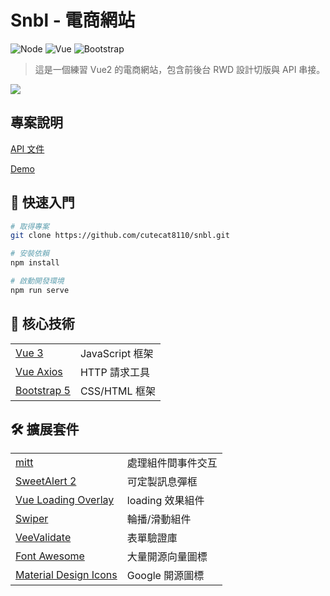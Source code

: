 # Snbl - 電商網站

![Node](https://img.shields.io/badge/Node.js-v16.20.2-brightgreen.svg)
![Vue](https://img.shields.io/badge/Vue.js-v3-blue.svg)
![Bootstrap](https://img.shields.io/badge/Bootstrap-v5-purple.svg)

> 這是一個練習 Vue2 的電商網站，包含前後台 RWD 設計切版與 API 串接。

![](https://cutecat8110.github.io/snbl/demo.png)

## 專案說明

[API 文件](https://github.com/hexschool/vue3-course-api-wiki/wiki)

[Demo](https://cutecat8110.github.io/snbl/)

## 🚀 快速入門

```bash
# 取得專案
git clone https://github.com/cutecat8110/snbl.git

# 安裝依賴
npm install

# 啟動開發環境
npm run serve
```

## 🔨 核心技術

<table>
  <tbody>
    <tr>
      <td>
        <a href="https://vuejs.org/" >
          Vue 3
        </a>
      </td>
      <td>JavaScript 框架</td>
    </tr>
    <tr>
      <td>
        <a href="https://www.npmjs.com/package/vue-axios" >
          Vue Axios
        </a>
      </td>
      <td>HTTP 請求工具</td>
    </tr>
    <tr>
      <td>
        <a href="https://getbootstrap.com/" >
          Bootstrap 5
        </a>
      </td>
      <td>CSS/HTML 框架</td>
    </tr>
  </tbody>
</table>

## 🛠️ 擴展套件

<table>
  <tbody>
    <tr>
      <td>
        <a href="https://www.npmjs.com/package/mitt/">
          mitt
        </a>
      </td>
      <td>處理組件間事件交互</td>
    </tr>
    <tr>
      <td>
        <a href="https://sweetalert2.github.io/">
          SweetAlert 2
        </a>
      </td>
      <td>可定製訊息彈框</td>
    </tr>
    <tr>
      <td>
        <a href="https://www.npmjs.com/package/vue-loading-overlay">
          Vue Loading Overlay
        </a>
      </td>
      <td>loading 效果組件</td>
    </tr>
    <tr>
      <td>
        <a href="https://swiperjs.com/">
          Swiper
        </a>
      </td>
      <td>輪播/滑動組件</td>
    </tr>
    <tr>
      <td>
        <a href="https://vee-validate.logaretm.com/v4/">
          VeeValidate
        </a>
      </td>
      <td>表單驗證庫</td>
    </tr>
    <tr>
      <td>
        <a href="https://fontawesome.com/">
          Font Awesome
        </a>
      </td>
      <td>大量開源向量圖標</td>
    </tr>
    <tr>
      <td>
        <a href="https://fonts.google.com/icons">
          Material Design Icons
        </a>
      </td>
      <td>Google 開源圖標</td>
    </tr>
  </tbody>
</table>